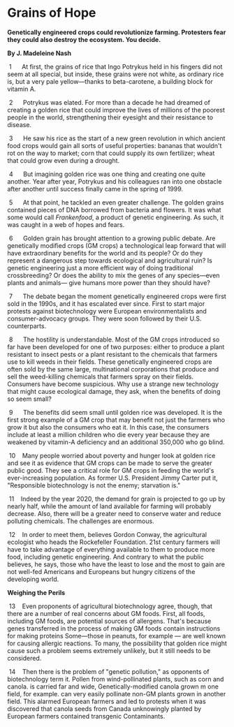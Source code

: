 # **Grains of Hope**

**Genetically engineered crops could revolutionize farming. Protesters fear they could also destroy the ecosystem. You decide.**

**By J. Madeleine Nash**

 1      At first, the grains of rice that Ingo Potrykus held in his fingers did not seem at all special, but inside, these grains were not white, as ordinary rice is, but a very pale yellow—thanks to beta-carotene, a building block for vitamin A.

 2      Potrykus was elated. For more than a decade he had dreamed of creating a golden rice that could improve the lives of millions of the poorest people in the world, strengthening their eyesight and their resistance to disease.

 3      He saw his rice as the start of a new green revolution in which ancient food crops would gain all sorts of useful properties: bananas that wouldn't rot on the way to market; corn that could supply its own fertilizer; wheat that could grow even during a drought.

 4      But imagining golden rice was one thing and creating one quite another. Year after year, Potrykus and his colleagues ran into one obstacle after another until success finally came in the spring of 1999.

 5      At that point, he tackled an even greater challenge. The golden grains contained pieces of DNA borrowed from bacteria and flowers. It was what some would call _Frankenfood_, a product of genetic engineering. As such, it was caught in a web of hopes and fears.

 6      Golden grain has brought attention to a growing public debate. Are genetically modified crops (GM crops) a technological leap forward that will have extraordinary benefits for the world and its people? Or do they represent a dangerous step towards ecological and agricultural ruin? Is genetic engineering just a more efficient way of doing traditional crossbreeding? Or does the ability to mix the genes of any species—even plants and animals— give humans more power than they should have?

 7      The debate began the moment genetically engineered crops were first sold in the 1990s, and it has escalated ever since. First to start major protests against biotechnology were European environmentalists and consumer-advocacy groups. They were soon followed by their U.S. counterparts.

 8      The hostility is understandable. Most of the GM crops introduced so far have been developed for one of two purposes: either to produce a plant resistant to insect pests or a plant resistant to the chemicals that farmers use to kill weeds in their fields. These genetically engineered crops are often sold by the same large, multinational corporations that produce and sell the weed-killing chemicals that farmers spray on their fields. Consumers have become suspicious. Why use a strange new technology that might cause ecological damage, they ask, when the benefits of doing so seem small?

 9      The benefits did seem small until golden rice was developed. It is the first strong example of a GM crop that may benefit not just the farmers who grow it but also the consumers who eat it. In this case, the consumers include at least a million children who die every year because they are weakened by vitamin-A deficiency and an additional 350,000 who go blind.

 10    Many people worried about poverty and hunger look at golden rice and see it as evidence that GM crops can be made to serve the greater public good. They see a critical role for GM crops in feeding the world's ever-increasing population. As former U.S. President Jimmy Carter put it, "Responsible biotechnology is not the enemy; starvation is."

 11    Indeed by the year 2020, the demand for grain is projected to go up by nearly half, while the amount of land available for farming will probably decrease. Also, there will be a greater need to conserve water and reduce polluting chemicals. The challenges are enormous.

 12    In order to meet them, believes Gordon Conway, the agricultural ecologist who heads the Rockefeller Foundation. 21st century farmers will have to take advantage of everything available to them to produce more food, including genetic engineering. And contrary to what the public believes, he says, those who have the least to lose and the most to gain are not well-fed Americans and Europeans but hungry citizens of the developing world.

**Weighing the Perils**

 13    Even proponents of agricultural biotechnology agree, though, that there are a number of real concerns about GM foods. First, all foods, including GM foods, are potential sources of allergens. That's because genes transferred in the process of making GM foods contain instructions for making proteins Some—those in peanuts, for example — are well known for causing allergic reactions. To many, the possibility that golden rice might cause such a problem seems extremely unlikely, but it still needs to be considered.

 14    Then there is the problem of "genetic pollution," as opponents of biotechnology term it. Pollen from wind-pollinated plants, such as corn and canola. is carried far and wide, Genetically-modified canola grown m one field, for example. can very easily pollinate non-GM plants grown in another field. This alarmed European farmers and led to protests when it was discovered that canola seeds from Canada unknowingly planted by European farmers contained transgenic Contaminants.